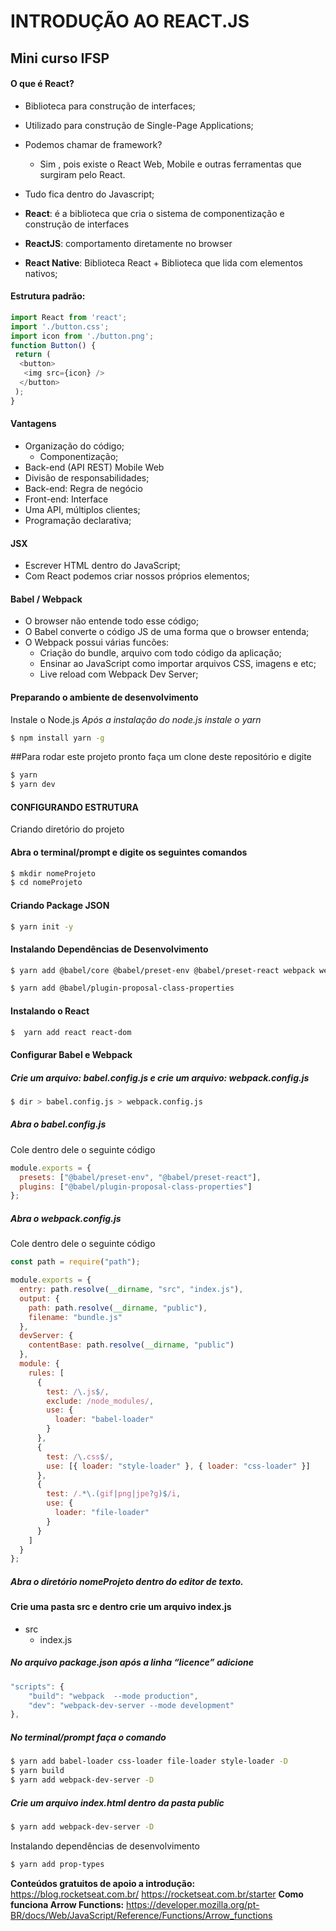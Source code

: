 
# INTRODUÇÃO AO REACT.JS
## Mini curso IFSP

#### O que é React?
* Biblioteca para construção de interfaces;
* Utilizado para construção de Single-Page Applications; 
* Podemos chamar de framework?
   * Sim , pois existe o React Web, Mobile e outras ferramentas que surgiram pelo React.
* Tudo fica dentro do Javascript; 

* **React**: é a biblioteca que cria o sistema de componentização e construção de interfaces
* **ReactJS**: comportamento diretamente no browser 
* **React Native**: Biblioteca React + Biblioteca que lida com elementos nativos;
#### Estrutura padrão:

```javascript
import React from 'react';
import './button.css';
import icon from './button.png';
function Button() {
 return (
  <button>
   <img src={icon} />
  </button>
 );
}
```

#### Vantagens
-	Organização do código; 
    -	Componentização; 
-	Back-end (API REST) Mobile Web
-	Divisão de responsabilidades; 
-	Back-end: Regra de negócio
-	Front-end: Interface 
-	Uma API, múltiplos clientes; 
-	Programação declarativa;

#### JSX
-	Escrever HTML dentro do JavaScript;
-	Com React podemos criar nossos próprios elementos;


#### Babel / Webpack
-	O browser não entende todo esse código;
-	O Babel converte o código JS de uma forma que o browser entenda;
-	O Webpack possui várias funcões:
    -	Criação do bundle, arquivo com todo código da aplicação;
    -	Ensinar ao JavaScript como importar arquivos CSS, imagens e etc;
    -	Live reload com Webpack Dev Server;

#### Preparando o ambiente de desenvolvimento
Instale o Node.js
*Após a instalação do node.js instale o yarn*
```bash
$ npm install yarn -g
```

##Para rodar este projeto pronto faça um clone deste repositório e digite
```bash
$ yarn
$ yarn dev
```

#### CONFIGURANDO ESTRUTURA
Criando diretório do projeto
#### Abra o terminal/prompt e digite os seguintes comandos
```bash
$ mkdir nomeProjeto
$ cd nomeProjeto
```
#### Criando Package JSON
```bash
$ yarn init -y
```
#### Instalando Dependências de Desenvolvimento

```bash
$ yarn add @babel/core @babel/preset-env @babel/preset-react webpack webpack-cli –D

$ yarn add @babel/plugin-proposal-class-properties
```

#### Instalando o React
```bash
$  yarn add react react-dom
```
#### Configurar Babel e Webpack
##### Crie um arquivo: babel.config.js e crie um arquivo: webpack.config.js
```bash
$ dir > babel.config.js > webpack.config.js
```
##### Abra o babel.config.js
Cole dentro dele o seguinte código
```javascript
module.exports = {
  presets: ["@babel/preset-env", "@babel/preset-react"],
  plugins: ["@babel/plugin-proposal-class-properties"]
};
```
##### Abra o webpack.config.js
Cole dentro dele o seguinte código
```javascript
const path = require("path");

module.exports = {
  entry: path.resolve(__dirname, "src", "index.js"),
  output: {
    path: path.resolve(__dirname, "public"),
    filename: "bundle.js"
  },
  devServer: {
    contentBase: path.resolve(__dirname, "public")
  },
  module: {
    rules: [
      {
        test: /\.js$/,
        exclude: /node_modules/,
        use: {
          loader: "babel-loader"
        }
      },
      {
        test: /\.css$/,
        use: [{ loader: "style-loader" }, { loader: "css-loader" }]
      },
      {
        test: /.*\.(gif|png|jpe?g)$/i,
        use: {
          loader: "file-loader"
        }
      }
    ]
  }
};
```
##### Abra o diretório nomeProjeto dentro do editor de texto.
#### Crie uma pasta src e dentro crie um arquivo index.js
-	src
    -	index.js
##### No arquivo package.json após a linha “licence” adicione
```javascript
"scripts": {
    "build": "webpack  --mode production",
    "dev": "webpack-dev-server --mode development"
},
```

##### No terminal/prompt faça o comando
```bash
$ yarn add babel-loader css-loader file-loader style-loader -D
$ yarn build
$ yarn add webpack-dev-server -D
```

##### Crie um arquivo index.html dentro da pasta public
```bash
$ yarn add webpack-dev-server -D
```

Instalando dependências de desenvolvimento
```bash
$ yarn add prop-types
```

**Conteúdos gratuitos de apoio a introdução:**
https://blog.rocketseat.com.br/
https://rocketseat.com.br/starter
**Como funciona Arrow Functions:**
https://developer.mozilla.org/pt-BR/docs/Web/JavaScript/Reference/Functions/Arrow_functions
